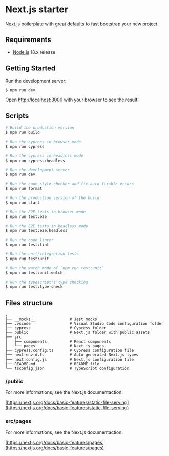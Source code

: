 # Next.js starter

Next.js boilerplate with great defaults to fast bootstrap your new project.

## Requirements

* [Node.js](https://nodejs.org/en/) 18.x release

## Getting Started

Run the development server:

```bash
$ npm run dev
```

Open [http://localhost:3000](http://localhost:3000) with your browser to see the result.

## Scripts

```bash
# Build the production version
$ npm run build

# Run the cypress in browser mode
$ npm run cypress

# Run the cypress in headless mode
$ npm run cypress:headless

# Run the development server
$ npm run dev

# Run the code style checker and fix auto-fixable errors
$ npm run format

# Run the production version of the build
$ npm run start

# Run the E2E tests in browser mode
$ npm run test:e2e

# Run the E2E tests in headless mode
$ npm run test:e2e:headless

# Run the code linter
$ npm run test:lint

# Run the unit/integration tests
$ npm run test:unit

# Run the watch mode of `npm run test:unit`
$ npm run test:unit:watch

# Run the typescript's type checking
$ npm run test:type-check
```

## Files structure

```
.
├── __mocks__               # Jest mocks
├── .vscode                 # Visual Studio Code configuration folder
├── cypress                 # Cypress folder
├── public                  # Next.js folder with public assets
├── src
│   ├── components          # React components
│   └── pages               # Next.js pages
├── cypress.config.ts       # Cypress configuration file
├── next-env.d.ts           # Auto-generated Next.js types
├── next.config.js          # Next.js configuration file
├── README.md               # README file
└── tsconfig.json           # TypeScript configuration
```

### /public

For more informations, see the Next.js documentaction.

[https://nextjs.org/docs/basic-features/static-file-serving](https://nextjs.org/docs/basic-features/static-file-serving)

### src/pages

For more informations, see the Next.js documentaction.

[https://nextjs.org/docs/basic-features/pages](https://nextjs.org/docs/basic-features/pages)
